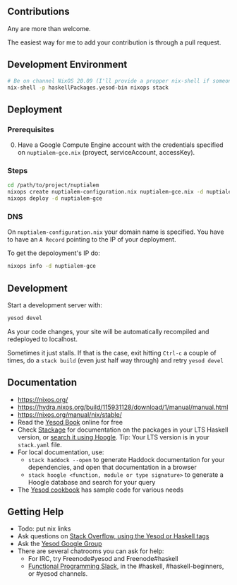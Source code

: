## Contributions

Any are more than welcome.

The easiest way for me to add your contribution is through a pull request.

## Development Environment

```sh
# Be on channel NixOS 20.09 (I'll provide a propper nix-shell if someone asks)
nix-shell -p haskellPackages.yesod-bin nixops stack
```

## Deployment

### Prerequisites

0. Have a Google Compute Engine account with the credentials specified on ```nuptialem-gce.nix``` (proyect, serviceAccount, accessKey).

### Steps

```sh
cd /path/to/project/nuptialem
nixops create nuptialem-configuration.nix nuptialem-gce.nix -d nuptialem-gce
nixops deploy -d nuptialem-gce
```

### DNS
On ```nuptialem-configuration.nix``` your domain name is specified. You have to have an ```A Record``` pointing to the IP of your deployment.

To get the depoloyment's IP do:

``` sh
nixops info -d nuptialem-gce
```

## Development

Start a development server with:

```sh
yesod devel
```

As your code changes, your site will be automatically recompiled and redeployed to localhost.

Sometimes it just stalls. If that is the case, exit hitting ```Ctrl-c``` a couple of times, do a ```stack build``` (even just half way through) and retry ```yesod devel```

## Documentation

* https://nixos.org/
* https://hydra.nixos.org/build/115931128/download/1/manual/manual.html
* https://nixos.org/manual/nix/stable/
* Read the [Yesod Book](https://www.yesodweb.com/book) online for free
* Check [Stackage](http://stackage.org/) for documentation on the packages in your LTS Haskell version, or [search it using Hoogle](https://www.stackage.org/lts/hoogle?q=). Tip: Your LTS version is in your `stack.yaml` file.
* For local documentation, use:
	* `stack haddock --open` to generate Haddock documentation for your dependencies, and open that documentation in a browser
	* `stack hoogle <function, module or type signature>` to generate a Hoogle database and search for your query
* The [Yesod cookbook](https://github.com/yesodweb/yesod-cookbook) has sample code for various needs

## Getting Help

* Todo: put nix links
* Ask questions on [Stack Overflow, using the Yesod or Haskell tags](https://stackoverflow.com/questions/tagged/yesod+haskell)
* Ask the [Yesod Google Group](https://groups.google.com/forum/#!forum/yesodweb)
* There are several chatrooms you can ask for help:
	* For IRC, try Freenode#yesod and Freenode#haskell
	* [Functional Programming Slack](https://fpchat-invite.herokuapp.com/), in the #haskell, #haskell-beginners, or #yesod channels.

